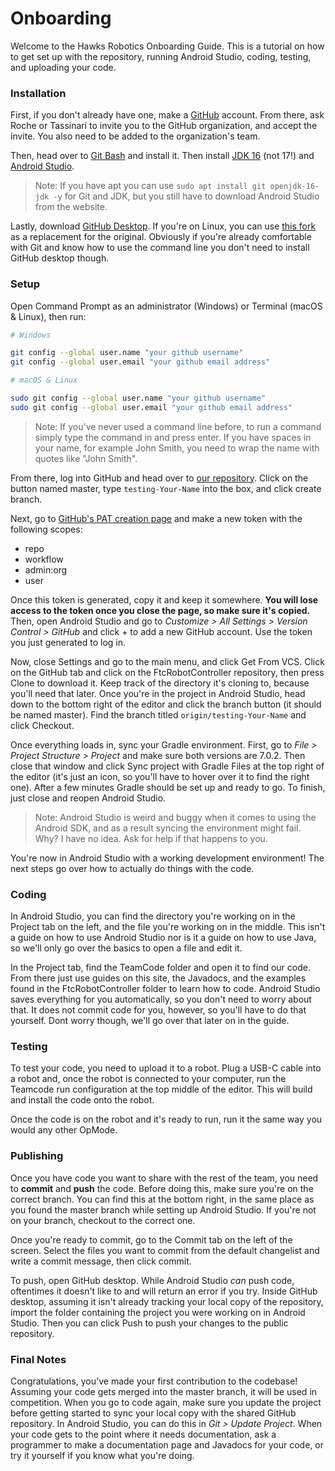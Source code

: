 # Onboarding
Welcome to the Hawks Robotics Onboarding Guide. This is a tutorial on how to get set up with the repository, running Android Studio, coding, testing, and uploading your code.

### Installation
First, if you don't already have one, make a [GitHub](https://github.com) account. From there, ask Roche or Tassinari to invite you to the GitHub organization, and accept the invite. You also need to be added to the organization's team.

Then, head over to [Git Bash](https://git-scm.com/downloads) and install it. Then install [JDK 16](https://www.oracle.com/java/technologies/downloads/) (not 17!) and [Android Studio](https://developer.android.com/studio).

> Note:
> If you have apt you can use `sudo apt install git openjdk-16-jdk -y` for Git and JDK, but you still have to download Android Studio from the website.

Lastly, download [GitHub Desktop](https://desktop.github.com). If you're on Linux, you can use [this fork](https://github.com/shiftkey/desktop/releases) as a replacement for the original. Obviously if you're already comfortable with Git and know how to use the command line you don't need to install GitHub desktop though.

### Setup
Open Command Prompt as an administrator (Windows) or Terminal (macOS & Linux), then run:
```bash
# Windows

git config --global user.name "your github username"
git config --global user.email "your github email address"

# macOS & Linux

sudo git config --global user.name "your github username"
sudo git config --global user.email "your github email address"
``` 
> Note:
> If you've never used a command line before, to run a command simply type the command in and press enter. If you have spaces in your name, for example John Smith, you need to wrap the name with quotes like "John Smith".

From there, log into GitHub and head over to [our repository](https://github.com/xaverianteamrobotics/ftcrobotcontroller). Click on the button named master, type `testing-Your-Name` into the box, and click create branch.

Next, go to [GitHub's PAT creation page](https://github.com/settings/tokens/new) and make a new token with the following scopes:
* repo
* workflow
* admin:org
* user

Once this token is generated, copy it and keep it somewhere. **You will lose access to the token once you close the page, so make sure it's copied.** Then, open Android Studio and go to *Customize > All Settings > Version Control > GitHub* and click + to add a new GitHub account. Use the token you just generated to log in.

Now, close Settings and go to the main menu, and click Get From VCS. Click on the GitHub tab and click on the FtcRobotController repository, then press Clone to download it. Keep track of the directory it's cloning to, because you'll need that later. Once you're in the project in Android Studio, head down to the bottom right of the editor and click the branch button (it should be named master). Find the branch titled `origin/testing-Your-Name` and click Checkout.

Once everything loads in, sync your Gradle environment. First, go to *File > Project Structure > Project* and make sure both versions are 7.0.2. Then close that window and click Sync project with Gradle Files at the top right of the editor (it's just an icon, so you'll have to hover over it to find the right one). After a few minutes Gradle should be set up and ready to go. To finish, just close and reopen Android Studio.

> Note:
> Android Studio is weird and buggy when it comes to using the Android SDK, and as a result syncing the environment might fail. Why? I have no idea. Ask for help if that happens to you.

You're now in Android Studio with a working development environment! The next steps go over how to actually do things with the code.

### Coding
In Android Studio, you can find the directory you're working on in the Project tab on the left, and the file you're working on in the middle. This isn't a guide on how to use Android Studio nor is it a guide on how to use Java, so we'll only go over the basics to open a file and edit it. 

In the Project tab, find the TeamCode folder and open it to find our code. From there just use guides on this site, the Javadocs, and the examples found in the FtcRobotController folder to learn how to code. Android Studio saves everything for you automatically, so you don't need to worry about that. It does not commit code for you, however, so you'll have to do that yourself. Dont worry though, we'll go over that later on in the guide.

### Testing
To test your code, you need to upload it to a robot. Plug a USB-C cable into a robot and, once the robot is connected to your computer, run the Teamcode run configuration at the top middle of the editor. This will build and install the code onto the robot. 

Once the code is on the robot and it's ready to run, run it the same way you would any other OpMode.

### Publishing
Once you have code you want to share with the rest of the team, you need to **commit** and **push** the code. Before doing this, make sure you're on the correct branch. You can find this at the bottom right, in the same place as you found the master branch while setting up Android Studio. If you're not on your branch, checkout to the correct one.

Once you're ready to commit, go to the Commit tab on the left of the screen. Select the files you want to commit from the default changelist and write a commit message, then click commit.

To push, open GitHub desktop. While Android Studio *can* push code, oftentimes it doesn't like to and will return an error if you try. Inside GitHub desktop, assuming it isn't already tracking your local copy of the repository, import the folder containing the project you were working on in Android Studio. Then you can click Push to push your changes to the public repository.

### Final Notes
Congratulations, you've made your first contribution to the codebase! Assuming your code gets merged into the master branch, it will be used in competition. When you go to code again, make sure you update the project before getting started to sync your local copy with the shared GitHub repository. In Android Studio, you can do this in *Git > Update Project*. When your code gets to the point where it needs documentation, ask a programmer to make a documentation page and Javadocs for your code, or try it yourself if you know what you're doing.

